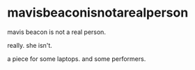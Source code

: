 # mavisbeaconisnotarealperson
mavis beacon is not a real person.


really. she isn't. 

a piece for some laptops. and some performers.
